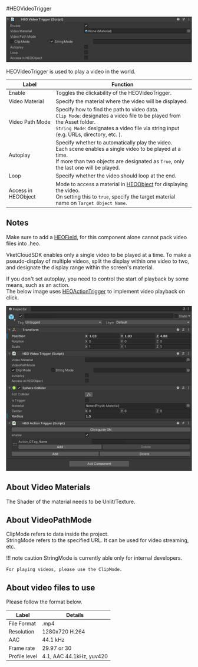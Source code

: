 #HEOVideoTrigger

![HEOVideoTrigger](img/HEOVideoTrigger.jpg)

HEOVideoTrigger is used to play a video in the world.

| Label | Function |
| ---- | ---- | 
| Enable | Toggles the clickability of the HEOVideoTrigger. |
| Video Material | Specify the material where the video will be displayed. |
| Video Path Mode | Specify how to find the path to video data. <br> `Clip Mode`: designates a video file to be played from the Asset folder. <br> `String Mode`: designates a video file via string input (e.g. URLs, directory, etc. ).|
| Autoplay | Specify whether to automatically play the video.<br>Each scene enables a single video to be played at a time. <br> If more than two objects are designated as `True`, only the last one will be played. |
| Loop | Specify whether the video should loop at the end. |
| Access in HEOObject | Mode to access a material in [HEOObject](HEOObject.md) for displaying the video. <br> On setting this to `true`, specify the target material name on `Target Object Name`.|

## Notes
Make sure to add a [HEOField](HEOField.md), for this component alone cannot pack video files into .heo. </br>

VketCloudSDK enables only a single video to be played at a time.
To make a pseudo-display of multiple videos, split the display within one video to two, and designate the display range within the screen's material.<br>

If you don't set autoplay, you need to control the start of playback by some means, such as an action. </br>
The below image uses [HEOActionTrigger](HEOActionTrigger.md) to implement video playback on click.

![HEOVideoTrigger](img/HEOVideoTriggerAdd.jpg)


## About Video Materials
The Shader of the material needs to be Unlit/Texture.

## About VideoPathMode</br>
ClipMode refers to data inside the project. </br>
StringMode refers to the specified URL. It can be used for video streaming, etc.

!!! note caution
    StringMode is currently able only for internal developers. 

    For playing videos, please use the ClipMode.

## About video files to use
Please follow the format below.

| Label | Details |
| ---- | ---- |
| File Format | .mp4 |
| Resolution | 1280x720 H.264 |
| AAC | 44.1 kHz |
| Frame rate | 29.97 or 30 |
| Profile level | 4.1, AAC 44.1kHz, yuv420 |